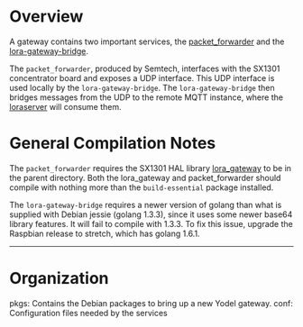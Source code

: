 # Overview

A gateway contains two important services, the
[packet_forwarder](https://github.com/Lora-net/packet_forwarder) and the
[lora-gateway-bridge](https://github.com/brocaar/lora-gateway-bridge).

The `packet_forwarder`, produced by Semtech, interfaces with the SX1301
concentrator board and exposes a UDP interface. This UDP interface is
used locally by the `lora-gateway-bridge`.
The `lora-gateway-bridge` then bridges messages from the UDP to the
remote MQTT instance, where the
[loraserver](https://github.com/brocaar/loraserver) will consume them.

# General Compilation Notes

The `packet_forwarder` requires the SX1301 HAL library 
[lora_gateway](https://github.com/Lora-net/lora_gateway)
to be in the parent directory. Both the lora_gateway and 
packet_forwarder should compile with nothing more than the
`build-essential` package installed.

The `lora-gateway-bridge` requires a newer version of golang than
what is supplied with Debian jessie (golang 1.3.3), since it uses
some newer base64 library features. It will fail to compile with 1.3.3.
To fix this issue, upgrade the Raspbian release to stretch, which has
golang 1.6.1.

------

# Organization
pkgs: Contains the Debian packages to bring up a new Yodel gateway.
conf: Configuration files needed by the services
